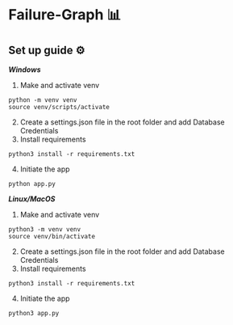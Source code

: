 # Failure-Graph 📊

##  Set up guide ⚙️

***Windows***
1. Make and activate venv
```
python -m venv venv
source venv/scripts/activate 
```
2. Create a settings.json file in the root folder and add Database Credentials
3. Install requirements
```
python3 install -r requirements.txt
```
4. Initiate the app
```
python app.py
```
***Linux/MacOS***

1. Make and activate venv
```
python3 -m venv venv
source venv/bin/activate 
```
2. Create a settings.json file in the root folder and add Database Credentials
3. Install requirements
```
python3 install -r requirements.txt
```
4. Initiate the app
```
python3 app.py
